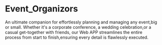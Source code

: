 # Event_Organizors
An ultimate companion for effortlessly planning and managing any event,big or small. Whether it's a corporate conference, a wedding celebration,or a casual get-together with friends, our Web APP streamlines the entire process from start to finish,ensuring every detail is flawlessly executed.
